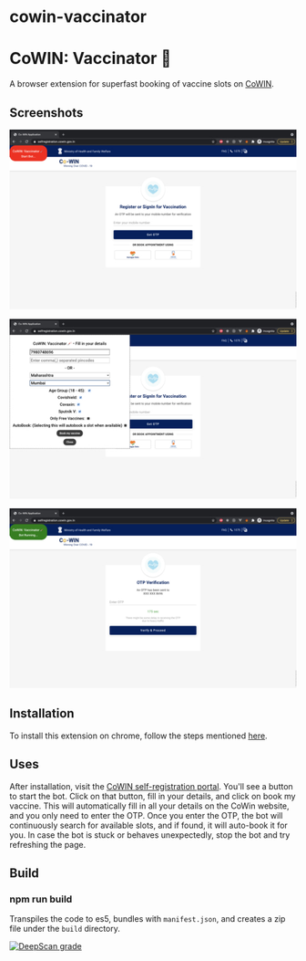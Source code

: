 # cowin-vaccinator

# CoWIN: Vaccinator 💉

A browser extension for superfast booking of vaccine slots on [CoWIN](https://selfregistration.cowin.gov.in/).

## Screenshots
![Fill in your details.](https://raw.githubusercontent.com/ashish-r/cowin-vaccinator/main/screenshots/cowin-screenshot-1.jpg)

![Fill in your details.](https://raw.githubusercontent.com/ashish-r/cowin-vaccinator/main/screenshots/cowin-screenshot-2.jpg)

![Bot Running...](https://raw.githubusercontent.com/ashish-r/cowin-vaccinator/main/screenshots/cowin-screenshot-3.jpg)

## Installation

To install this extension on chrome, follow the steps mentioned [here](https://developer.chrome.com/docs/extensions/mv3/faq/#faq-dev-01). 
## Uses
After installation, visit the [CoWIN self-registration portal](https://selfregistration.cowin.gov.in/). You'll see a button to start the bot. Click on that button, fill in your details, and click on book my vaccine. This will automatically fill in all your details on the CoWin website, and you only need to enter the OTP. Once you enter the OTP, the bot will continuously search for available slots, and if found, it will auto-book it for you.
In case the bot is stuck or behaves unexpectedly, stop the bot and try refreshing the page. 

## Build
### npm run build
Transpiles the code to es5, bundles with `manifest.json`, and creates a zip file under the `build` directory.


[![DeepScan grade](https://deepscan.io/api/teams/10012/projects/17476/branches/401367/badge/grade.svg)](https://deepscan.io/dashboard#view=project&tid=10012&pid=17476&bid=401367)
